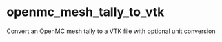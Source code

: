 # openmc_mesh_tally_to_vtk
Convert an OpenMC mesh tally to a VTK file with optional unit conversion
